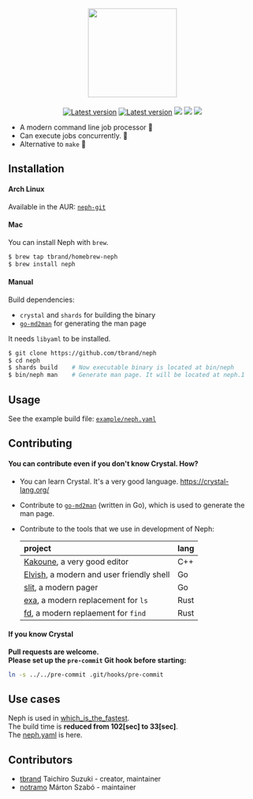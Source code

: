 <h1 align="center">
	<img src="https://cloud.githubusercontent.com/assets/3483230/25774528/7bb488c4-32cb-11e7-9937-5ce61caea177.png" width="180" />  
</h1>

<p align="center">
	<a href="https://travis-ci.org/tbrand/neph"><img src="https://travis-ci.org/tbrand/neph.svg?branch=master&style=flat" alt="Latest version" /></a>
	<a href="https://github.com/tbrand/neph/releases"><img src="https://img.shields.io/github/release/tbrand/neph.svg?style=flat" alt="Latest version" /></a>
	<a href="https://raw.githubusercontent.com/tbrand/neph/master/LICENSE"><img src="https://img.shields.io/badge/license-MIT-blue.svg?style=flat" /></a>
	<a href="https://github.com/tbrand/neph/wiki"><img src="https://img.shields.io/badge/Document-wiki-blue.svg?style=flat" /></a>
	<a href="https://github.com/tbrand/neph/issues"><img src="https://img.shields.io/github/issues/tbrand/neph.svg?style=flat" /></a>
</p>


- A modern command line job processor :rocket:
- Can execute jobs concurrently. :rocket:
- Alternative to `make` :rocket:

## Installation

#### Arch Linux
Available in the AUR: [`neph-git`](https://aur.archlinux.org/packages/neph-git/)

#### Mac
You can install Neph with `brew`.
```bash
$ brew tap tbrand/homebrew-neph
$ brew install neph
```

#### Manual
Build dependencies:
- `crystal` and `shards` for building the binary
- [`go-md2man`](https://github.com/cpuguy83/go-md2man) for generating the man page

It needs `libyaml` to be installed.

```bash
$ git clone https://github.com/tbrand/neph
$ cd neph
$ shards build    # Now executable binary is located at bin/neph
$ bin/neph man    # Generate man page. It will be located at neph.1
```

## Usage

See the example build file: [`example/neph.yaml`](https://github.com/tbrand/neph/blob/master/example/neph.yaml)

## Contributing
#### **You can contribute even if you don't know Crystal. How?**
  - You can learn Crystal. It's a very good language. https://crystal-lang.org/
  - Contribute to [`go-md2man`](https://github.com/cpuguy83/go-md2man) (written in Go), which is used to generate the man page.
  - Contribute to the tools that we use in development of Neph:  
     
     |project                                                              |lang  |
     |:--------------------------------------------------------------------|:-----|
     |[Kakoune](http://kakoune.org), a very good editor                    |C++   |
     |[Elvish](https://elvish.io), a modern and user friendly shell        |Go    |
     |[slit](https://github.com/tigrawap/slit), a modern pager             |Go    |
     |[exa](https://the.exa.website/), a modern replacement for `ls`       |Rust  |
     |[fd](https://github.com/sharkdp/fd), a modern replaement for `find`  |Rust  |

#### **If you know Crystal**

**Pull requests are welcome.**  
**Please set up the `pre-commit` Git hook before starting:**
```bash
ln -s ../../pre-commit .git/hooks/pre-commit
```

## Use cases

Neph is used in [which_is_the_fastest](https://github.com/tbrand/which_is_the_fastest).  
The build time is **reduced from 102[sec] to 33[sec]**.  
The [neph.yaml](https://github.com/tbrand/which_is_the_fastest/blob/master/neph.yaml) is here.

## Contributors

- [tbrand](https://github.com/tbrand) Taichiro Suzuki - creator, maintainer
- [notramo](https://github.com/notramo) Márton Szabó - maintainer
